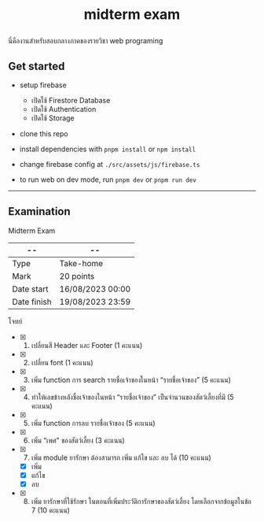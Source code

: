 # <p align="center">midterm exam</p>

นี่คืองานสำหรับสอบกลางภาคของรายวิชา web programing

## Get started

- setup firebase

  - เปิดใช้ Firestore Database
  - เปิดใช้ Authentication
  - เปิดใช้ Storage

- clone this repo
- install dependencies with `pnpm install` or `npm install`

- change firebase config at `./src/assets/js/firebase.ts`
- to run web on dev mode, run `pnpm dev` or `pnpm run dev`

---

## Examination

Midterm Exam

| --          | --               |
| ----------- | ---------------- |
| Type        | Take-home        |
| Mark        | 20 points        |
| Date start  | 16/08/2023 00:00 |
| Date finish | 19/08/2023 23:59 |

โจทย์

- [x] 1. เปลี่ยนสี Header และ Footer (1 คะแนน)
- [x] 2. เปลี่ยน font (1 คะแนน)
- [x] 3. เพิ่ม function การ search รายชื่อเจ้าของในหน้า “รายชื่อเจ้าของ” (5 คะแนน)
- [x] 4. ทำให้เลขข้างหลังชื่อเจ้าของในหน้า “รายชื่อเจ้าของ” เป็นจำนวนของสัตว์เลี้ยงที่มี (5 คะแนน)
- [x] 5. เพิ่ม function การลบ รายชื่อเจ้าของ (5 คะแนน)
- [x] 6. เพิ่ม “เพศ” ของสัตว์เลี้ยง (3 คะแนน)
- [x] 7. เพิ่ม module ยารักษา ต้องสามารถ เพิ่ม แก้ไข และ ลบ ได้ (10 คะแนน)
  - [x] เพิ่ม
  - [x] แก้ไข
  - [x] ลบ
- [x] 8. เพิ่ม ยารักษาที่ใช้รักษา ในตอนที่เพิ่มประวัติการักษาของสัตว์เลี้ยง โดยเลือกจากข้อมูลในข้อ 7 (10 คะแนน)
